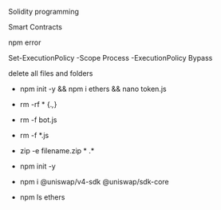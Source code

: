 Solidity programming

Smart Contracts

npm error

Set-ExecutionPolicy -Scope Process -ExecutionPolicy Bypass

delete all files and folders

- npm init -y && npm i ethers && nano token.js

- rm -rf * {.*,*}
- rm -f bot.js
- rm -f *.js
- zip -e filename.zip * .*

- npm init -y
- npm i @uniswap/v4-sdk @uniswap/sdk-core
- npm ls ethers
